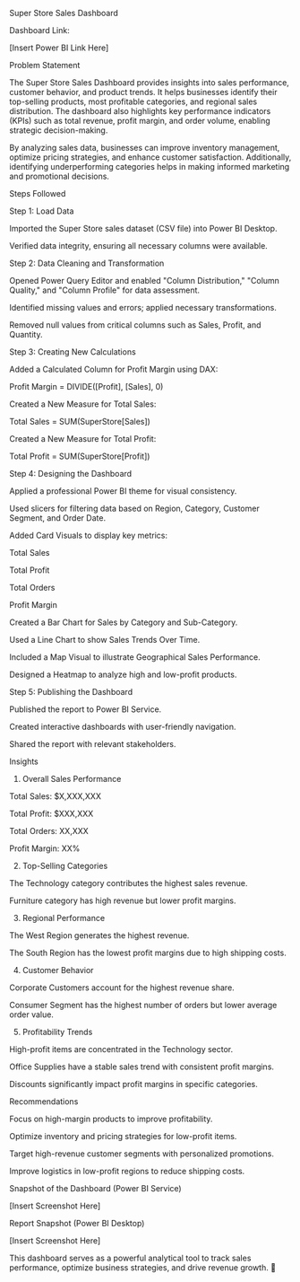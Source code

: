 Super Store Sales Dashboard

Dashboard Link:

[Insert Power BI Link Here]

Problem Statement

The Super Store Sales Dashboard provides insights into sales performance, customer behavior, and product trends. It helps businesses identify their top-selling products, most profitable categories, and regional sales distribution. The dashboard also highlights key performance indicators (KPIs) such as total revenue, profit margin, and order volume, enabling strategic decision-making.

By analyzing sales data, businesses can improve inventory management, optimize pricing strategies, and enhance customer satisfaction. Additionally, identifying underperforming categories helps in making informed marketing and promotional decisions.

Steps Followed

Step 1: Load Data

Imported the Super Store sales dataset (CSV file) into Power BI Desktop.

Verified data integrity, ensuring all necessary columns were available.

Step 2: Data Cleaning and Transformation

Opened Power Query Editor and enabled "Column Distribution," "Column Quality," and "Column Profile" for data assessment.

Identified missing values and errors; applied necessary transformations.

Removed null values from critical columns such as Sales, Profit, and Quantity.

Step 3: Creating New Calculations

Added a Calculated Column for Profit Margin using DAX:

Profit Margin = DIVIDE([Profit], [Sales], 0)

Created a New Measure for Total Sales:

Total Sales = SUM(SuperStore[Sales])

Created a New Measure for Total Profit:

Total Profit = SUM(SuperStore[Profit])

Step 4: Designing the Dashboard

Applied a professional Power BI theme for visual consistency.

Used slicers for filtering data based on Region, Category, Customer Segment, and Order Date.

Added Card Visuals to display key metrics:

Total Sales

Total Profit

Total Orders

Profit Margin

Created a Bar Chart for Sales by Category and Sub-Category.

Used a Line Chart to show Sales Trends Over Time.

Included a Map Visual to illustrate Geographical Sales Performance.

Designed a Heatmap to analyze high and low-profit products.

Step 5: Publishing the Dashboard

Published the report to Power BI Service.

Created interactive dashboards with user-friendly navigation.

Shared the report with relevant stakeholders.

Insights

1. Overall Sales Performance

Total Sales: $X,XXX,XXX

Total Profit: $XXX,XXX

Total Orders: XX,XXX

Profit Margin: XX%

2. Top-Selling Categories

The Technology category contributes the highest sales revenue.

Furniture category has high revenue but lower profit margins.

3. Regional Performance

The West Region generates the highest revenue.

The South Region has the lowest profit margins due to high shipping costs.

4. Customer Behavior

Corporate Customers account for the highest revenue share.

Consumer Segment has the highest number of orders but lower average order value.

5. Profitability Trends

High-profit items are concentrated in the Technology sector.

Office Supplies have a stable sales trend with consistent profit margins.

Discounts significantly impact profit margins in specific categories.

Recommendations

Focus on high-margin products to improve profitability.

Optimize inventory and pricing strategies for low-profit items.

Target high-revenue customer segments with personalized promotions.

Improve logistics in low-profit regions to reduce shipping costs.

Snapshot of the Dashboard (Power BI Service)

[Insert Screenshot Here]

Report Snapshot (Power BI Desktop)

[Insert Screenshot Here]

This dashboard serves as a powerful analytical tool to track sales performance, optimize business strategies, and drive revenue growth. 🚀


